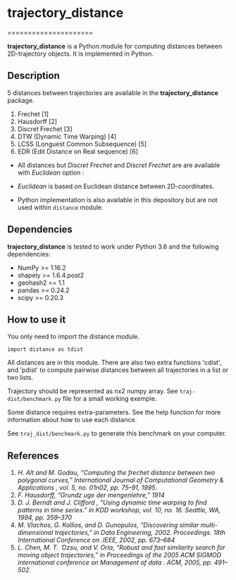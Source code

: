 # trajectory_distance
=====================

**trajectory_distance** is a Python module for computing distances between 2D-trajectory objects.
It is implemented in Python.

## Description

5 distances between trajectories are available in the **trajectory_distance**  package.

1. Frechet [1]
2. Hausdorff [2]
3. Discret Frechet [3]
4. DTW (Dynamic Time Warping) [4]
5. LCSS (Longuest Common Subsequence) [5]
6. EDR (Edit Distance on Real sequence) [6]

* All distances but *Discret Frechet* and *Discret Frechet* are are available with *Euclidean* option :
 *  *Euclidean* is based on Euclidean distance between 2D-coordinates.

* Python implementation is also available in this depository but are not used within `distance` module.

## Dependencies

**trajectory_distance** is tested to work under Python 3.6 and the following dependencies:
 
* NumPy >= 1.16.2
* shapely >= 1.6.4.post2
* geohash2 == 1.1
* pandas >= 0.24.2
* scipy >= 0.20.3

## How to use it

You only need to import the distance module.

```
import distance as tdist
```

All distances are in this module. There are also two extra functions 'cdist', and 'pdist' to compute pairwise distances between all trajectories in a list or two lists. 

Trajectory should be represented as nx2 numpy array. 
See `traj-dist/benchmark.py` file for a small working exemple. 

Some distance requires extra-parameters.
See the help function for more information about how to use each distance.

See `traj_dist/benchmark.py` to generate this benchmark on your computer.

## References

1. *H.  Alt  and  M.  Godau,  “Computing  the  frechet  distance  between  two
polygonal curves,”
International Journal of Computational Geometry &
Applications
, vol. 5, no. 01n02, pp. 75–91, 1995.*
2. *F. Hausdorff, “Grundz uge der mengenlehre,” 1914*
3. *D. J. Berndt and J. Clifford , “Using dynamic time warping to find patterns in time series.” in KDD workshop, vol. 10, no. 16. Seattle, WA, 1994, pp. 359–370* 
4. *M. Vlachos, G. Kollios, and D. Gunopulos, “Discovering similar multi-
dimensional trajectories,” in
Data Engineering, 2002. Proceedings. 18th
International Conference on
.IEEE, 2002, pp. 673–684*
5. *L. Chen, M. T. ̈
Ozsu, and V. Oria, “Robust and fast similarity search for
moving object trajectories,” in Proceedings of the 2005 ACM SIGMOD
international  conference  on  Management  of  data
.      ACM,  2005,  pp.
491–502.*

